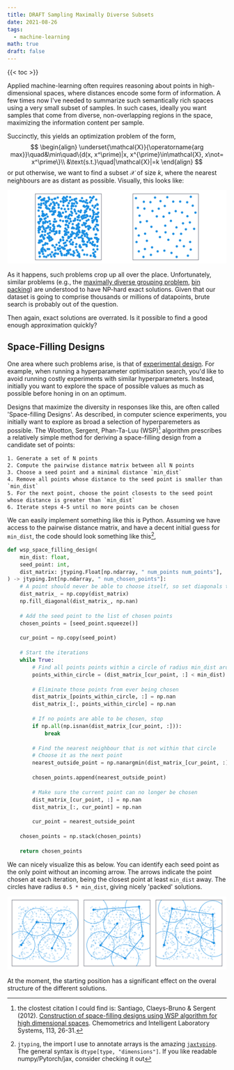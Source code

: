 ```yaml
---
title: DRAFT Sampling Maximally Diverse Subsets
date: 2021-08-26
tags:
  - machine-learning
math: true
draft: false
---
```


{{< toc >}}

Applied machine-learning often requires reasoning about points in high-dimensional spaces, where distances encode some form of information. A few times now I've needed to summarize such semantically rich spaces using a very small subset of samples. In such cases, ideally you want samples that come from diverse, non-overlapping regions in the space, maximizing the information content per sample.

Succinctly, this yields an optimization problem of the form,
$$
\begin{align}
    \underset{\mathcal{X}}{\operatorname{arg max}}\quad&\min\quad\{d(x, x^\prime)|x, x^{\prime}\in\mathcal{X}, x\not= x^\prime\}\\ &\text{s.t.}\quad|\mathcal{X}|=k
\end{align}
$$
or put otherwise, we want to find a subset $\mathcal{X}$ of size $k$, where the nearest neighbours are as distant as possible. Visually, this looks like:

![A visual depiction of maximally diverse subsampling of a uniformly distributed square.](figures/some_points.svg)

As it happens, such problems crop up all over the place. Unfortunately, similar problems (e.g., the [maximally diverse grouping problem](https://grafo.etsii.urjc.es/optsicom/mdgp.html), [bin packing](https://en.wikipedia.org/wiki/Bin_packing_problem)) are understood to have NP-hard exact solutions. Given that our dataset is going to comprise thousands or millions of datapoints, brute search is probably out of the question.

Then again, exact solutions are overrated. Is it possible to find a good enough approximation quickly?

## Space-Filling Designs

One area where such problems arise, is that of [experimental design](https://en.wikipedia.org/wiki/Design_of_experiments). For example, when running a hyperparameter optimisation search, you'd like to avoid running costly experiments with similar hyperparameters. Instead, initially you want to explore the space of possible values as much as possible before honing in on an optimum.

Designs that maximize the diversity in responses like this, are often called 'Space-filling Designs'. As described, in computer science experiments, you initially want to explore as broad a selection of hyperparemeters as possible. The Wootton, Sergent, Phan-Ta-Luu (WSP)[^wsp-citation] algorithm prescribes a relatively simple method for deriving a space-filling design from a candidate set of points:
```
1. Generate a set of N points
2. Compute the pairwise distance matrix between all N points
3. Choose a seed point and a minimal distance `min_dist`
4. Remove all points whose distance to the seed point is smaller than `min_dist`
5. For the next point, choose the point closests to the seed point whose distance is greater than `min_dist`
6. Iterate steps 4-5 until no more points can be chosen
```

[^wsp-citation]: the clostest citation I could find is: Santiago, Claeys-Bruno & Sergent (2012). [Construction of space-filling designs using WSP algorithm for high dimensional spaces](https://www.sciencedirect.com/science/article/pii/S0169743911001195). Chemometrics and Intelligent Laboratory Systems, 113, 26-31.

We can easily implement something like this is Python. Assuming we have access to the pairwise distance matrix, and have a decent initial guess for `min_dist`, the code should look something like this[^jaxtyping],

[^jaxtyping]: `jtyping`, the import I use to annotate arrays is the amazing [`jaxtyping`](https://docs.kidger.site/jaxtyping/). The general syntax is `dtype[type, "dimensions"]`. If you like readable numpy/Pytorch/jax, consider checking it out

```python
def wsp_space_filling_design(
    min_dist: float,
    seed_point: int,
    dist_matrix: jtyping.Float[np.ndarray, " num_points num_points"],
) -> jtyping.Int[np.ndarray, " num_chosen_points"]:
    # A point should never be able to choose itself, so set diagonals to nan
    dist_matrix_ = np.copy(dist_matrix)
    np.fill_diagonal(dist_matrix_, np.nan)

    # Add the seed point to the list of chosen points
    chosen_points = [seed_point.squeeze()]

    cur_point = np.copy(seed_point)

    # Start the iterations
    while True:
        # Find all points points within a circle of radius min_dist around the current point
        points_within_circle = (dist_matrix_[cur_point, :] < min_dist).squeeze()

        # Eliminate those points from ever being chosen
        dist_matrix_[points_within_circle, :] = np.nan
        dist_matrix_[:, points_within_circle] = np.nan

        # If no points are able to be chosen, stop
        if np.all(np.isnan(dist_matrix_[cur_point, :])):
            break

        # Find the nearest neighbour that is not within that circle
        # Choose it as the next point
        nearest_outside_point = np.nanargmin(dist_matrix_[cur_point, :])

        chosen_points.append(nearest_outside_point)

        # Make sure the current point can no longer be chosen
        dist_matrix_[cur_point, :] = np.nan
        dist_matrix_[:, cur_point] = np.nan

        cur_point = nearest_outside_point

    chosen_points = np.stack(chosen_points)

    return chosen_points
```

We can nicely visualize this as below. You can identify each seed point as the only point without an incoming arrow. The arrows indicate the point chosen at each iteration, being the closest point at least `min_dist` away. The circles have radius `0.5 * min_dist`, giving nicely 'packed' solutions.

![Some WSP space-filling designs](figures/some_wsp_solutions.svg)

At the moment, the starting position has a significant effect on the overal structure of the different solutions.
